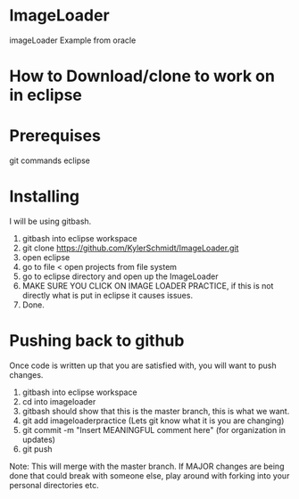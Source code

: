 # ImageLoader
imageLoader Example from oracle 

# How to Download/clone to work on in eclipse

# Prerequises
  git commands
  eclipse
  
# Installing
  I will be using gitbash.

  1. gitbash into eclipse workspace
  2. git clone https://github.com/KylerSchmidt/ImageLoader.git
  3. open eclipse
  4. go to file < open projects from file system
  5. go to eclipse directory and open up the ImageLoader
  6. MAKE SURE YOU CLICK ON IMAGE LOADER PRACTICE, if this is not directly what is put in eclipse it causes issues.
  7. Done.

# Pushing back to github
  Once code is written up that you are satisfied with, you will want to push changes.
  
  1. gitbash into eclipse workspace
  2. cd into imageloader
  3. gitbash should show that this is the master branch, this is what we want.
  4. git add imageloaderpractice (Lets git know what it is you are changing)
  5. git commit -m "Insert MEANINGFUL comment here" (for organization in updates)
  6. git push
  
Note: This will merge with the master branch. If MAJOR changes are being done that could break with someone else, play around with forking into your personal directories etc. 
